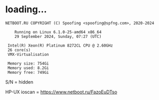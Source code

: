 # loading...
```
NETBOOT.RU COPYRIGHT (C) Spoofing <spoofing@spfng.com>, 2020-2024

	Running on Linux 6.1.0-25-amd64 x86_64
	29 September 2024, Sunday, 07:27 (UTC)

 Intel(R) Xeon(R) Platinum 8272CL CPU @ 2.60GHz
 26 core(s)
 VMX-Virtualisation

 Memory size: 754Gi
 Memory used: 8.2Gi
 Memory free: 749Gi
```
S/N = hidden

HP-UX ioscan = https://www.netboot.ru/FazoEuDTso
